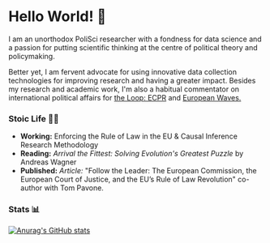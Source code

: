 # Hello World! 👋
I am an unorthodox PoliSci researcher with a fondness for data science and a passion for putting scientific thinking at the centre of political theory and policymaking. 

Better yet, I am  fervent advocate for using innovative data collection technologies for improving research and having a greater impact. Besides my research and academic work, I'm also a habitual commentator on international political affairs for [the Loop: ECPR](https://theloop.ecpr.eu/) and [European Waves.](https://www.europeanwaves.com/)

### Stoic Life 👨‍🎓
+ **Working:** Enforcing the Rule of Law in the EU & Causal Inference Research Methodology
+ **Reading:** _Arrival the Fittest: Solving Evolution's Greatest Puzzle_ by Andreas Wagner
+ **Published:** *Article:* "Follow the Leader: The European Commission, the European Court of Justice, and the EU’s Rule of Law Revolution" co-author with Tom Pavone.
### Stats 📊

[![Anurag's GitHub stats](https://github-readme-stats.vercel.app/api?username=mauriciomm7&theme=highcontrast)](https://github.com/mauriciomm7/github-readme-stats)
